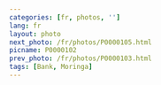 ```yaml
---
categories: [fr, photos, '']
lang: fr
layout: photo
next_photo: /fr/photos/P0000105.html
picname: P0000102
prev_photo: /fr/photos/P0000103.html
tags: [Bank, Moringa]
---
```

